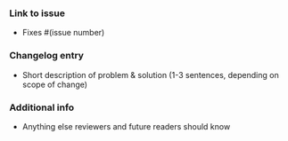 <!-- Please read the contributing guidelines before submitting: https://codeforphilly.github.io/chime/CONTRIBUTING.html -->

<!--
- If this PR affects devops or model, start your PR title with `[DevOps]` or `[Model]`
- Update the user or developer documentation, if affected.
-->

### Link to issue
- Fixes #(issue number)

### Changelog entry
- Short description of problem & solution (1-3 sentences, depending on scope of change)

### Additional info
- Anything else reviewers and future readers should know
